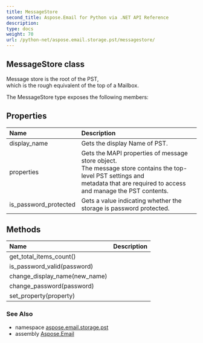 ```yaml
---
title: MessageStore
second_title: Aspose.Email for Python via .NET API Reference
description: 
type: docs
weight: 70
url: /python-net/aspose.email.storage.pst/messagestore/
---
```


## MessageStore class

Message store is the root of the PST, <br/>            which is the rough equivalent of the top of a Mailbox.

The MessageStore type exposes the following members:
## Properties
| Name | Description |
| :- | :- |
|display_name|Gets the display Name of PST.|
|properties|Gets the MAPI properties of message store object. <br/>            The message store contains the top-level PST settings and <br/>            metadata that are required to access and manage the PST contents.|
|is_password_protected|Gets a value indicating whether the storage is password protected.|
## Methods
| Name | Description |
| :- | :- |
|get_total_items_count()|  |
|is_password_valid(password)|  |
|change_display_name(new_name)|  |
|change_password(password)|  |
|set_property(property)|  |

### See Also

* namespace [aspose.email.storage.pst](/email/python-net/aspose.email.storage.pst/)
* assembly [Aspose.Email](/email/python-net/)

